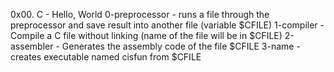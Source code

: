 0x00. C - Hello, World
0-preprocessor - runs a file through the preprocessor and save result into another file (variable $CFILE)
1-compiler - Compile a C file without linking (name of the file will be in $CFILE)
2-assembler - Generates the assembly code of the file $CFILE
3-name - creates executable named cisfun from $CFILE
